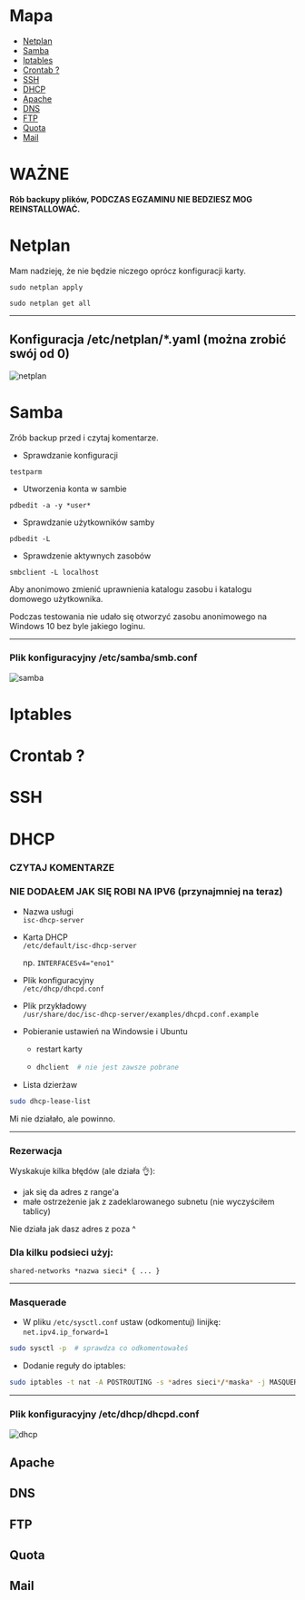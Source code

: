 # Mapa
- [Netplan](#netplan)
- [Samba](#samba)
- [Iptables](#iptables)
- [Crontab ?](#crontab-)
- [SSH](#ssh)
- [DHCP](#dhcp)
- [Apache](#apache)
- [DNS](#dns)
- [FTP](#ftp)
- [Quota](#quota)
- [Mail](#mail)

# WAŻNE
**Rób backupy plików, PODCZAS EGZAMINU NIE BEDZIESZ MOG REINSTALLOWAĆ.**

# Netplan
Mam nadzieję, że nie będzie niczego oprócz konfiguracji karty.

```
sudo netplan apply
```
```
sudo netplan get all
```

---

## Konfiguracja /etc/netplan/*.yaml (można zrobić swój od 0)
![netplan](https://github.com/user-attachments/assets/d72cdcd0-ca44-4da8-b6fc-a1eb55ab7c72)

# Samba
Zrób backup przed i czytaj komentarze.

- Sprawdzanie konfiguracji
```
testparm
```

- Utworzenia konta w sambie
```
pdbedit -a -y *user*
```

- Sprawdzanie użytkowników samby
```
pdbedit -L
```

- Sprawdzenie aktywnych zasobów
```
smbclient -L localhost
```

Aby anonimowo zmienić uprawnienia katalogu zasobu i katalogu domowego użytkownika.

Podczas testowania nie udało się otworzyć zasobu anonimowego na Windows 10 bez byle jakiego loginu.

---

### Plik konfiguracyjny /etc/samba/smb.conf
![samba](https://github.com/user-attachments/assets/e235f7e7-0501-4da2-88aa-125fa4828a4c)

# Iptables

# Crontab ?

# SSH

# DHCP
### **CZYTAJ KOMENTARZE**
### **NIE DODAŁEM JAK SIĘ ROBI NA IPV6 (przynajmniej na teraz)**

- Nazwa usługi  
`isc-dhcp-server`

- Karta DHCP  
`/etc/default/isc-dhcp-server`

    np.
    `INTERFACESv4="eno1"`

- Plik konfiguracyjny  
`/etc/dhcp/dhcpd.conf`

- Plik przykładowy  
`/usr/share/doc/isc-dhcp-server/examples/dhcpd.conf.example`

- Pobieranie ustawień na Windowsie i Ubuntu  
  - restart karty
  - ```sh
    dhclient  # nie jest zawsze pobrane
    ```

- Lista dzierżaw  
```sh
sudo dhcp-lease-list
```  

Mi nie działało, ale powinno.  

---

### Rezerwacja  
Wyskakuje kilka błędów (ale działa 👌):
- jak się da adres z range'a 
- małe ostrzeżenie jak z zadeklarowanego subnetu (nie wyczyściłem tablicy)
  
Nie działa jak dasz adres z poza ^

### Dla kilku podsieci użyj:
`shared-networks *nazwa sieci* {
...
}`

---

### Masquerade  
- W pliku `/etc/sysctl.conf` ustaw (odkomentuj) linijkę:  
`net.ipv4.ip_forward=1`  
```sh
sudo sysctl -p  # sprawdza co odkomentowałeś
```
- Dodanie reguły do iptables:  
```sh
sudo iptables -t nat -A POSTROUTING -s *adres sieci*/*maska* -j MASQUERADE
```

---

### Plik konfiguracyjny /etc/dhcp/dhcpd.conf
![dhcp](https://github.com/user-attachments/assets/e3c57c51-af5d-4430-80d5-94ebe14a7c4e)

## Apache

## DNS

## FTP

## Quota

## Mail
